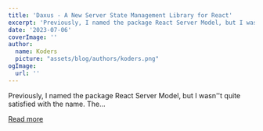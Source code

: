 ```yaml
---
title: 'Daxus - A New Server State Management Library for React'
excerpt: 'Previously, I named the package React Server Model, but I wasn''t quite satisfied with the name. The...'
date: '2023-07-06'
coverImage: ''
author:
  name: Koders
  picture: "assets/blog/authors/koders.png"
ogImage:
  url: ''
---
```


Previously, I named the package React Server Model, but I wasn''t quite satisfied with the name. The...

[Read more](https://dev.to/jason89521/daxus-is-published-3acd)
